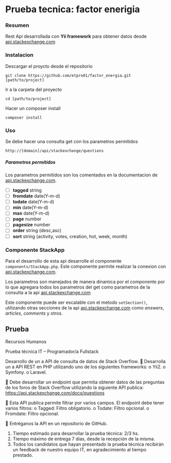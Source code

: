 
<h1>Prueba tecnica: factor enerigia</h1>

<h3>Resumen</h3>

Rest Api desarrollada con **Yii framework** para obtener datos desde [api.stackexchange.com](https://api.stackexchange.com)

<h3>Instalacion</h3>
 
Descargar el proycto desde el repositorio
 
`````
git clone https://github.com/etpro01/factor_energia.git [path/to/project]
`````

Ir a la carpeta del proyecto

`````
cd [path/to/project]
`````

Hacer un composer install

`````
composer install
`````

<h3>Uso</h3>

Se debe hacer una consulta get con los parametros permitidos

`````
http://[domain]/api/stackexchange/questions
`````

<h5>Parametros permitidos</h5>

Los parametros permitidos son los comentados en la documentacion de [api.stackexchange.com](https://api.stackexchange.com/docs/questions).

- [ ] **tagged** string
- [ ] **fromdate** date(Y-m-d)
- [ ] **todate** date(Y-m-d)
- [ ] **min**	date(Y-m-d)
- [ ] **max**	date(Y-m-d)
- [ ] **page**	number
- [ ] **pagesize** number
- [ ] **order** string (desc,asc) 
- [ ] **sort**	string (activity, votes, creation, hot, week, month)

<h3>Componente StackApp</h3>

Para el desarrollo de esta api desarrolle el componente `components/StackApp.php`. Este componente permite realizar la conexion con [api.stackexchange.com](https://api.stackexchange.com/docs/questions).

Los parametros son manejados de manera dinamica por el componente por lo que agregara todos los parametros del get como parametros de la consulta a la api [api.stackexchange.com](https://api.stackexchange.com/docs/questions)

Este componente puede ser escalable con el metodo `setSection()`, utilizando otras secciones de la api [api.stackexchange.com](https://api.stackexchange.com/docs/questions) como _answers_, _articles_, _comments_ y otros.


<h2>Prueba</h2> 

Recursos Humanos 
 
Prueba técnica IT – Programador/a Fullstack 
 
Desarrollo de un a API de consulta de datos de Stack Overflow. 
 Desarrolla un a API REST en PHP utilizando uno de los siguientes frameworks: 
o Yii2. 
o Symfony. 
o Laravel. 
 
 Debe desarrollar un endpoint que permita obtener datos de las preguntas de los foros 
de Stack Overflow utilizando la siguiente API publica: 
https://api.stackexchange.com/docs/questions 
 
 Esta API publica permite filtrar por varios campos. El endpoint debe tener varios filtros: 
o Tagged: Filtro obligatorio. 
o Todate: Filtro opcional. 
o Fromdate: Filtro opcional. 
 
 Entréganos la API en un repositorio de GitHub. 

 
1) Tiempo estimado para desarrollar la prueba técnica: 2/3 hs. 
2) Tiempo máximo de entrega 7 días, desde la recepción de la misma. 
3) Todos los candidatos que hayan presentado la prueba técnica recibirán un feedback de 
nuestro equipo IT, en agradecimiento al tiempo prestado. 
 

